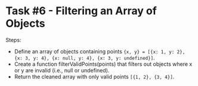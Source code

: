 # Task #6 - Filtering an Array of Objects
Steps:
- Define an array of objects containing points ``{x, y} = [{x: 1, y: 2}, {x: 3, y: 4}, {x: null, y: 4}, {x: 3, y: undefined}]``.
- Create a function filterValidPoints(points) that filters out objects where x or y are invalid (i.e., null or undefined).
- Return the cleaned array with only valid points ``[{1, 2}, {3, 4}]``.

